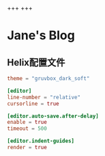 +++
+++

# Jane's Blog

## Helix配置文件

```toml
theme = "gruvbox_dark_soft"

[editor]
line-number = "relative"
cursorline = true

[editor.auto-save.after-delay]
enable = true
timeout = 500

[editor.indent-guides]
render = true
```

